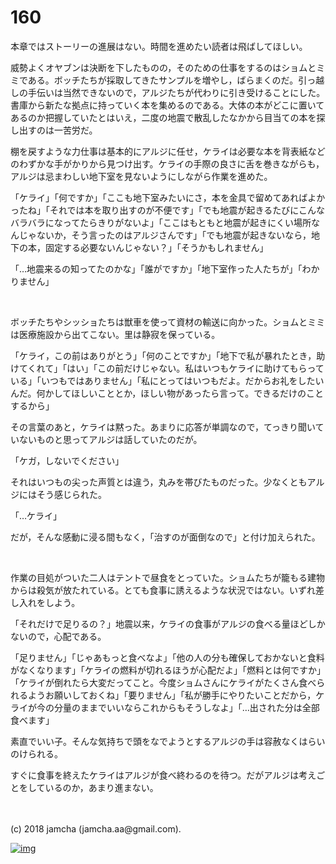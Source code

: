 # 160

本章ではストーリーの進展はない。時間を進めたい読者は飛ばしてほしい。  

威勢よくオヤブンは決断を下したものの，そのための仕事をするのはショムとミミである。ボッチたちが採取してきたサンプルを増やし，ばらまくのだ。引っ越しの手伝いは当然できないので，アルジたちが代わりに引き受けることにした。書庫から新たな拠点に持っていく本を集めるのである。大体の本がどこに置いてあるのか把握していたとはいえ，二度の地震で散乱したなかから目当ての本を探し出すのは一苦労だ。  

棚を戻すような力仕事は基本的にアルジに任せ，ケライは必要な本を背表紙などのわずかな手がかりから見つけ出す。ケライの手際の良さに舌を巻きながらも，アルジは忌まわしい地下室を見ないようにしながら作業を進めた。  

「ケライ」「何ですか」「ここも地下室みたいにさ，本を金具で留めてあればよかったね」「それでは本を取り出すのが不便です」「でも地震が起きるたびにこんなバラバラになってたらきりがないよ」「ここはもともと地震が起きにくい場所なんじゃないか，そう言ったのはアルジさんです」「でも地震が起きないなら，地下の本，固定する必要ないんじゃない？」「そうかもしれません」  

「…地震来るの知ってたのかな」「誰がですか」「地下室作った人たちが」「わかりません」  

<br>  

ボッチたちやシッショたちは獣車を使って資材の輸送に向かった。ショムとミミは医療施設から出てこない。里は静寂を保っている。  

「ケライ，この前はありがとう」「何のことですか」「地下で私が暴れたとき，助けてくれて」「はい」「この前だけじゃない。私はいつもケライに助けてもらっている」「いつもではありません」「私にとってはいつもだよ。だからお礼をしたいんだ。何かしてほしいこととか，ほしい物があったら言って。できるだけのことするから」  

その言葉のあと，ケライは黙った。あまりに応答が単調なので，てっきり聞いていないものと思ってアルジは話していたのだが。  

「ケガ，しないでください」  

それはいつもの尖った声質とは違う，丸みを帯びたものだった。少なくともアルジにはそう感じられた。  

「…ケライ」  

だが，そんな感動に浸る間もなく，「治すのが面倒なので」と付け加えられた。  

<br>  

作業の目処がついた二人はテントで昼食をとっていた。ショムたちが籠もる建物からは殺気が放たれている。とても食事に誘えるような状況ではない。いずれ差し入れをしよう。  

「それだけで足りるの？」地震以来，ケライの食事がアルジの食べる量ほどしかないので，心配である。  

「足りません」「じゃあもっと食べなよ」「他の人の分も確保しておかないと食料がなくなります」「ケライの燃料が切れるほうが心配だよ」「燃料とは何ですか」「ケライが倒れたら大変だってこと。今度ショムさんにケライがたくさん食べられるようお願いしておくね」「要りません」「私が勝手にやりたいことだから，ケライが今の分量のままでいいならこれからもそうしなよ」「…出された分は全部食べます」  

素直でいい子。そんな気持ちで頭をなでようとするアルジの手は容赦なくはらいのけられる。  

すぐに食事を終えたケライはアルジが食べ終わるのを待つ。だがアルジは考えごとをしているのか，あまり進まない。  

<br>  
<br>  
(c) 2018 jamcha (jamcha.aa@gmail.com).  

[![img](http://i.creativecommons.org/l/by-nc-sa/4.0/88x31.png)](http://creativecommons.org/licenses/by-nc-sa/4.0/deed)